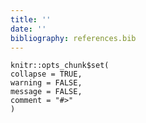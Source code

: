 ```yaml
---
title: ''
date: ''
bibliography: references.bib
---
```


```{r setup, include = FALSE}
knitr::opts_chunk$set(
collapse = TRUE,
warning = FALSE,
message = FALSE,
comment = "#>"
)
```
